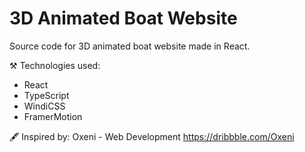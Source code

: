 # 3D Animated Boat Website

Source code for 3D animated boat website made in React.

⚒️ Technologies used:
- React
- TypeScript
- WindiCSS
- FramerMotion

🖋️ Inspired by:
Oxeni - Web Development
https://dribbble.com/Oxeni
